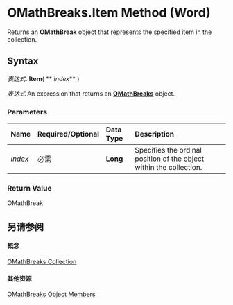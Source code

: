 
# OMathBreaks.Item Method (Word)

Returns an  **OMathBreak** object that represents the specified item in the collection.


## Syntax

 _表达式_. **Item**( ** _Index_** )

 _表达式_ An expression that returns an **[OMathBreaks](fa01cd62-b8ad-52bf-f36a-f5d1548d3d1e.md)** object.


### Parameters



|**Name**|**Required/Optional**|**Data Type**|**Description**|
|:-----|:-----|:-----|:-----|
| _Index_|必需|**Long**|Specifies the ordinal position of the object within the collection.|

### Return Value

OMathBreak


## 另请参阅


#### 概念


[OMathBreaks Collection](fa01cd62-b8ad-52bf-f36a-f5d1548d3d1e.md)
#### 其他资源


[OMathBreaks Object Members](http://msdn.microsoft.com/library/8a16ddcf-9fdc-0cb6-b033-99fe89846a04%28Office.15%29.aspx)